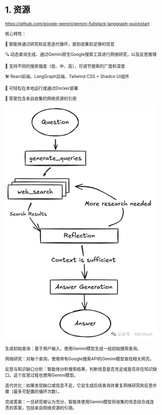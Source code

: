 # 1. 资源

https://github.com/google-gemini/gemini-fullstack-langgraph-quickstart

核心特性：

🔄 智能体通过研究和反思迭代循环，直到收集到足够的信息 

🔍 动态查询生成、通过Gemini原生Google搜索工具进行网络研究，以及反思推理 

🧠 支持不同的搜索强度（低、中、高），可调节搜索的广度和深度 

🛠️ React前端、LangGraph后端、Tailwind CSS + Shadcn UI组件 

🐳 可轻松在本地运行或通过Docker部署 

📄 答案包含来自收集的网络资源的引用

![](.17_DeepMind_Deep_Research_images/架构.png)

生成初始查询：基于用户输入，使用Gemini模型生成一组初始搜索查询。

网络研究：对每个查询，使用带有Google搜索API的Gemini模型查找相关网页。

反思与知识缺口分析：智能体分析搜索结果，判断信息是否充足或是否存在知识缺口。这个反思过程也使用Gemini模型。

迭代优化：如果发现缺口或信息不足，它会生成后续查询并重复网络研究和反思步骤（最多可配置的循环次数）。

完成答案：一旦研究被认为充分，智能体使用Gemini模型将收集的信息综合成连贯的答案，包括来自网络资源的引用。
